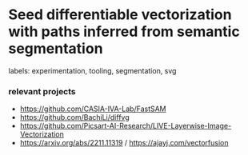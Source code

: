 # Seed differentiable vectorization with paths inferred from semantic segmentation

labels: experimentation, tooling, segmentation, svg


### relevant projects

* https://github.com/CASIA-IVA-Lab/FastSAM
* https://github.com/BachiLi/diffvg
* https://github.com/Picsart-AI-Research/LIVE-Layerwise-Image-Vectorization
* https://arxiv.org/abs/2211.11319 / https://ajayj.com/vectorfusion
